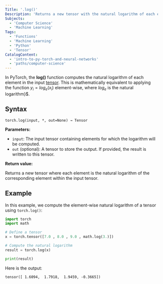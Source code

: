 ```yaml
---
Title: '.log()'
Description: 'Returns a new tensor with the natural logarithm of each element in the input tensor.'
Subjects:
  - 'Computer Science'
  - 'Machine Learning'
Tags:
  - 'Functions'
  - 'Machine Learning'
  - 'Python'
  - 'Tensor'
CatalogContent:
  - 'intro-to-py-torch-and-neural-networks'
  - 'paths/computer-science'
---
```


In PyTorch, the **log()** function computes the natural logarithm of each element in the input [tensor](https://www.codecademy.com/resources/docs/pytorch/tensors). This is mathematically equivalent to applying the function $y_i = log_{e}(x_i)$ element-wise, where $log_{e}$ is the natural logarithm}$.

## Syntax

```pseudo
torch.log(input, *, out=None) → Tensor
```

**Parameters:**

- `input`: The input tensor containing elements for which the logarithm will be computed.
- `out` (optional): A tensor to store the output. If provided, the result is written to this tensor.

**Return value:**

Returns a new tensor where each element is the natural logarithm of the corresponding element within the input tensor.

## Example

In this example, we compute the element-wise natural logarithm of a tensor using `torch.log()`:

```py
import torch
import math

# Define a tensor
x = torch.tensor([7.0 , 8.0 , 9.0 , math.log(3.)])

# Compute the natural logarithm
result = torch.log(x)

print(result)
```

Here is the output:

```shell
tensor([ 1.6094,  1.7918,  1.9459, -0.3665])
```
